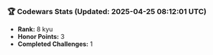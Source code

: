 ### 🏆 Codewars Stats (Updated: 2025-04-25 08:12:01 UTC)

- **Rank:** 8 kyu
- **Honor Points:** 3
- **Completed Challenges:** 1
